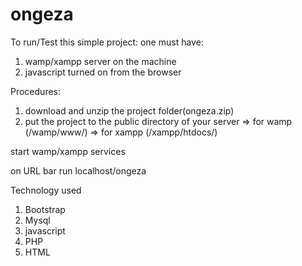 # ongeza

To run/Test this simple project:
one must have:
1. wamp/xampp server on the machine
2. javascript turned on from the browser

Procedures:
1. download and unzip the project folder(ongeza.zip)
2. put the project to the public directory of your server
  => for wamp (/wamp/www/)
  => for xampp (/xampp/htdocs/)

start wamp/xampp services

on URL bar run 
  localhost/ongeza

Technology used
1. Bootstrap
2. Mysql
3. javascript
4. PHP
5. HTML
